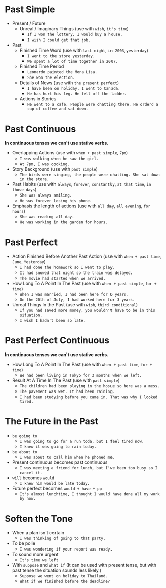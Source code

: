 # Past Simple

- Present / Future
  - Unreal / Imaginary Things (use with `wish`, `it's time`)
    - `If I won the lottery, I would buy a house.`
    - `I wish I could get that job.`
- Past
  - Finished Time Word (use with `last night`, `in 2003`, `yesterday`)
    - `I went to the store yesterday.`
    - `We spent a lot of time together in 2007.`
  - Finished Time Period
    - `Leonardo painted the Mona Lisa.`
    - `She won the election.`
  - Details of News (use with `the present perfect`)
    - `I have been on holiday. I went to Canada.`
    - `He has hurt his leg. He fell off the ladder.`
  - Actions in Stories
    - `He went to a cafe. People were chatting there. He orderd a cup of coffee and sat down.`

# Past Continuous

**In continuous tenses we can't use stative verbs.**

- Overlapping Actions (use with `when + past simple`, `7pm`)
  - `I was walking when he saw the girl.`
  - `At 7pm, I was cooking.`
- Story Background (use with `past simple`)
  - `The birds were singing, the people were chatting. She sat down in the store.`
- Past Habits (use with `always`, `forever`, `constantly`, `at that time`, `in those days`)
  - `She was always smiling.`
  - `He was forever losing his phone.`
- Emphasis the length of actions (use with `all day`, `all evening`, `for hours`)
  - `She was reading all day.`
  - `He was working in the garden for hours.`

# Past Perfect

- Action Finished Before Another Past Action (use with `when + past time`, `June`, `Yesterday`)
  - `I had done the homework so I went to play.`
  - `It had snowed that night so the train was delayed.`
  - `The movie had started when we arrived.`
- How Long To A Point In The Past (use with `when + past simple`, `for + time`)
  - `When I was married, I had been here for 6 years.`
  - `On the 20th of July, I had worked here for 3 years.`
- Unreal Things In the Past (use with `wish`, `third conditional`)
  - `If you had saved more money, you wouldn't have to be in this situation.`
  - `I wish I hadn't been so late.`

# Past Perfect Continuous

**In continuous tenses we can't use stative verbs.**

- How Long To A Point In The Past (use with `when + past time`, `for + time`)
  - `We had been living in Tokyo for 3 months when we left.`
- Result At A Time In The Past (use with `past simple`)
  - `The children had been playing in the hosue so here was a mess.`
  - `The pavement was wet. It had been raining.`
  - `I had been studying before you came in. That was why I looked tired.`

# The Future in the Past

- `be going to`
  - `I was going to go for a run toda, but I feel tired now.`
  - `I knew it was going to rain today.`
- `be about to`
  - `I was about to call him when he phoned me.`
- Present continuous becomes past continuous
  - `I was meeting a friend for lunch, but I've been too busy so I cancel it.`
- `will` becomes `would`
  - `I knew him would be late today.`
- Future perfect becomes `would + have + pp`
  - `It's almost lunchtime, I thought I would have done all my work by now.`

# Soften the Tone

- When a plan isn't certain
  - `I was thinking of going to that party.`
- To be polie
  - `I was wondering if your report was ready.`
- To sound more urgent
  - `It's time we left`
- With `suppose` and `what if` (It can be used with present tense, but with past tense the situation sounds less likely.)
  - `Suppose we went on holiday to Thailand.`
  - `What if we finished before the deadline?`
